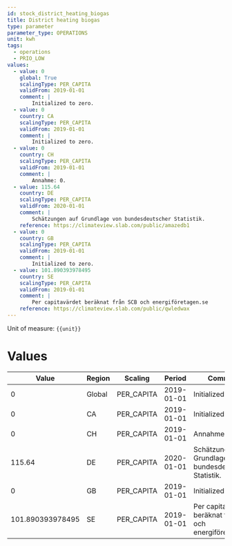 ```yaml
---
id: stock_district_heating_biogas
title: District heating biogas
type: parameter
parameter_type: OPERATIONS
unit: kwh
tags:
  - operations
  - PRIO_LOW
values:
  - value: 0
    global: True
    scalingType: PER_CAPITA
    validFrom: 2019-01-01
    comment: |
        Initialized to zero.
  - value: 0
    country: CA
    scalingType: PER_CAPITA
    validFrom: 2019-01-01
    comment: |
        Initialized to zero.
  - value: 0
    country: CH
    scalingType: PER_CAPITA
    validFrom: 2019-01-01
    comment: |
        Annahme: 0.
  - value: 115.64
    country: DE
    scalingType: PER_CAPITA
    validFrom: 2020-01-01
    comment: |
        Schätzungen auf Grundlage von bundesdeutscher Statistik.
    reference: https://climateview.slab.com/public/amazedb1
  - value: 0
    country: GB
    scalingType: PER_CAPITA
    validFrom: 2019-01-01
    comment: |
        Initialized to zero.
  - value: 101.890393978495
    country: SE
    scalingType: PER_CAPITA
    validFrom: 2019-01-01
    comment: |
        Per capitavärdet beräknat från SCB och energiföretagen.se
    reference: https://climateview.slab.com/public/qwledwax
---
```



Unit of measure: `{{unit}}`


# Values


| Value | Region | Scaling | Period | Comment | Reference |
|-------|--------|---------|--------|---------|-----------|
| 0 | Global | PER_CAPITA | 2019-01-01 | Initialized to zero. |  |
| 0 | CA | PER_CAPITA | 2019-01-01 | Initialized to zero. |  |
| 0 | CH | PER_CAPITA | 2019-01-01 | Annahme: 0. |  |
| 115.64 | DE | PER_CAPITA | 2020-01-01 | Schätzungen auf Grundlage von bundesdeutscher Statistik. | https://climateview.slab.com/public/amazedb1 |
| 0 | GB | PER_CAPITA | 2019-01-01 | Initialized to zero. |  |
| 101.890393978495 | SE | PER_CAPITA | 2019-01-01 | Per capitavärdet beräknat från SCB och energiföretagen.se | https://climateview.slab.com/public/qwledwax |


